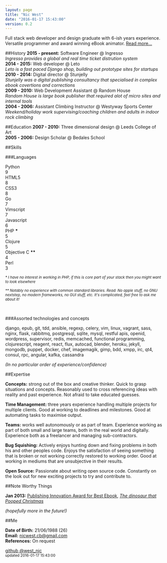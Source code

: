 ```yaml
---
layout: page
title: "Nic West"
date: "2016-01-17 15:43:00"
version: 0.2
---
```


Full stack web developer and design graduate with 6-ish years experience.
Versatile programmer and award winning eBook animator. [Read more...][about]

##History
**2015 - present:** Software Engineer @ Ingresso    
*Ingresso provides a global and real time ticket distrution system*    
**2014 - 2015:** Web developer @ Leto   
*Leto is a fast paced Django shop, building out prototype sites for startups*   
**2010 - 2014:** Digital director @ Stunjelly   
*Stunjelly was a digital publishing consultancy that specialised in complex ebook
covertions and corrections*   
**2009 - 2010:** Web Development Assistant @ Random House   
*Random House is large book publisher that required alot of micro sites and
internal tools*   
**2004 - 2006:** Assistant Climbing Instructor @ Westyway Sports Center
*Weekend/holiday work supervising/coaching children and adults in indoor rock
climbing*   

##Education
**2007 - 2010:** Three dimensional design @ Leeds College of Art   
**2005 - 2006:** Design Scholar @ Bedales School

##Skills

###Languages
<div class="skillbar">
    <div class="name">Python</div>
    <div class="bar bar-9"></div>
    <div class="number">9</div>
</div>
<div class="skillbar">
    <div class="name">HTML5</div>
    <div class="bar bar-8"></div>
    <div class="number">8</div>
</div>
<div class="skillbar">
    <div class="name">CSS3</div>
    <div class="bar bar-8"></div>
    <div class="number">8</div>
</div>
<div class="skillbar">
    <div class="name">Go</div>
    <div class="bar bar-7"></div>
    <div class="number">7</div>
</div>
<div class="skillbar">
    <div class="name">Vimscript</div>
    <div class="bar bar-7"></div>
    <div class="number">7</div>
</div>
<div class="skillbar">
    <div class="name">Javascript</div>
    <div class="bar bar-6"></div>
    <div class="number">6</div>
</div>
<div class="skillbar">
    <div class="name">PHP <strong>*</strong></div>
    <div class="bar bar-5"></div>
    <div class="number">5</div>
</div>
<div class="skillbar">
    <div class="name">Clojure</div>
    <div class="bar bar-5"></div>
    <div class="number">5</div>
</div>
<div class="skillbar">
    <div class="name">Objective C <strong>**</strong></div>
    <div class="bar bar-4"></div>
    <div class="number">4</div>
</div>
<div class="skillbar">
    <div class="name">Perl</div>
    <div class="bar bar-3"></div>
    <div class="number">3</div>
</div>

<p class="footnote">
<small><em>* I have no interest in working in PHP, if this is
core part of your stack then you might want to look elsewhere</em></small>
</p>

<p class="footnote">
<small><em>** Notably no experience with common standard libraries.
Read: No apple stuff, no GNU nextstep, no modern frameworks, no GUI stuff, etc.
It's complicated, feel free to ask me about it!</em></small>
</p>

<br />

###Assorted technologies and concepts

django, epub, git, tdd, ansible, regexp, celery, vim, linux, vagrant, sass, nginx,
flask, rabbitmq, postgresql, sqlite, mysql, restful apis, openid, wordpress,
supervisor, redis, memcached, functional programming, clojurescript, reagent,
react, flux, autocad, blender, heroku, jekyll, mongodb, puppet, docker, chef,
imagemagik, gimp, bdd, xmpp, irc, qt4, consul, rpc, angular, kafka, cassandra

*(In no particular order of experience/confidence)*   

##Expertise

**Concepts:** strong out of the box and creative thinker. Quick to grasp 
situations and concepts. Reasonably used to cross referencing ideas with 
reality and past experience. Not afraid to take educated guesses.

**Time Management:** three years experience handling multiple projects for 
multiple clients. Good at working to deadlines and milestones. Good at 
automating tasks to maximise output.

**Teams:** works well autonomously or as part of team. Experience working as 
part of both small and large teams, both in the real world and digitally. 
Experience both as a freelancer and managing sub-contractors.

**Bug Squishing:** Actively enjoys hunting down and fixing problems in both his
and other peoples code. Enjoys the satisfaction of seeing something that is 
broken or not working correctly restored to working order. Good at working in 
mediums that are unsubjective in their results.

**Open Source:** Passionate about writing open source code. Constantly on the
look out for new exciting projects to try and contribute to.

##Note Worthy Things

**Jan 2013:** [Publishing Innovation Award for Best Ebook][ebook-award], *[The
dinosaur that Pooped Christmas][poop]*   

*(hopefully more in the future!)*

##Me

**Date of Birth:** 21/06/1988 (26)   
**Email:** [nicwest.cb@gmail.com](mailto:nicwest.cb@gmail.com)   
**References:** On request

<div class="center">
    <a href="https://github.com/nicwest" class="tooltips" target="_blank">
        <i class="big-icon fa fa-github"></i>
        <span>github</span>
    </a>
    <a href="https://twitter.com/west_nic" class="tooltips" target="_blank">
        <i class="big-icon fa fa-twitter"></i>
        <span>@west_nic</span>
    </a>
<br/>
    <small>updated 2016-01-17 15:43:00</small>
</div>


[about]: /about/
[ebook-award]: http://www.randomhouse.co.uk/news/2013/01/the-dinosaur-that-pooped-christmas-wins-publishing-innovation-award
[poop]: https://itunes.apple.com/gb/book/dinosaur-that-pooped-planet/id694729925?mt=11
